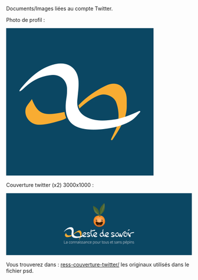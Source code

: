 Documents/Images liées au compte Twitter.


Photo de profil :

![](icone.jpg)

Couverture twitter (x2) 3000x1000 :

![](couverture-twitter.jpg)

Vous trouverez dans : [ress-couverture-twitter/](ress-couverture-twitter/) les originaux utilisés dans le fichier psd.
